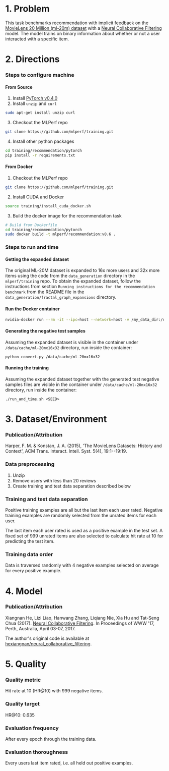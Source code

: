 # 1. Problem
This task benchmarks recommendation with implicit feedback on the [MovieLens 20 Million (ml-20m) dataset](https://grouplens.org/datasets/movielens/20m/) with a [Neural Collaborative Filtering](http://dl.acm.org/citation.cfm?id=3052569) model.
The model trains on binary information about whether or not a user interacted with a specific item.

# 2. Directions
### Steps to configure machine

#### From Source

1. Install [PyTorch v0.4.0](https://github.com/pytorch/pytorch/tree/v0.4.0)
2. Install `unzip` and `curl`

```bash
sudo apt-get install unzip curl
```
3. Checkout the MLPerf repo
```bash
git clone https://github.com/mlperf/training.git
```

4. Install other python packages

```bash
cd training/recommendation/pytorch
pip install -r requirements.txt
```

#### From Docker

1. Checkout the MLPerf repo

```bash
git clone https://github.com/mlperf/training.git
```
2. Install CUDA and Docker

```bash
source training/install_cuda_docker.sh
```

3. Build the docker image for the recommendation task

```bash
# Build from Dockerfile
cd training/recommendation/pytorch
sudo docker build -t mlperf/recommendation:v0.6 .
```

### Steps to run and time

#### Getting the expanded dataset

The original ML-20M dataset is expanded to 16x more users and 32x more items using the code from the `data_generation` directory in the `mlperf/training` repo.
To obtain the expanded dataset, follow the instructions from section 
`Running instructions for the recommendation benchmark` from the README file in the 
`data_generation/fractal_graph_expansions` directory.

#### Run the Docker container

```bash
nvidia-docker run --rm -it --ipc=host --network=host -v /my_data_dir:/data/cache mlperf/recommendation:v0.6 /bin/bash
```

#### Generating the negative test samples

Assuming the expanded dataset is visible in the container under `/data/cache/ml-20mx16x32` 
directory, run inside the container:

```
python convert.py /data/cache/ml-20mx16x32
```

#### Running the training

Assuming the expanded dataset together with the generated test negative samples files are 
visible in the container under `/data/cache/ml-20mx16x32` directory, run inside the container:

```
./run_and_time.sh <SEED>
```


# 3. Dataset/Environment
### Publication/Attribution
Harper, F. M. & Konstan, J. A. (2015), 'The MovieLens Datasets: History and Context', ACM Trans. Interact. Intell. Syst. 5(4), 19:1--19:19.

### Data preprocessing

1. Unzip
2. Remove users with less than 20 reviews
3. Create training and test data separation described below

### Training and test data separation
Positive training examples are all but the last item each user rated.
Negative training examples are randomly selected from the unrated items for each user.

The last item each user rated is used as a positive example in the test set.
A fixed set of 999 unrated items are also selected to calculate hit rate at 10 for predicting the test item.

### Training data order
Data is traversed randomly with 4 negative examples selected on average for every positive example.


# 4. Model
### Publication/Attribution
Xiangnan He, Lizi Liao, Hanwang Zhang, Liqiang Nie, Xia Hu and Tat-Seng Chua (2017). [Neural Collaborative Filtering](http://dl.acm.org/citation.cfm?id=3052569). In Proceedings of WWW '17, Perth, Australia, April 03-07, 2017.

The author's original code is available at [hexiangnan/neural_collaborative_filtering](https://github.com/hexiangnan/neural_collaborative_filtering).

# 5. Quality
### Quality metric
Hit rate at 10 (HR@10) with 999 negative items.

### Quality target
HR@10: 0.635

### Evaluation frequency
After every epoch through the training data.

### Evaluation thoroughness

Every users last item rated, i.e. all held out positive examples.
